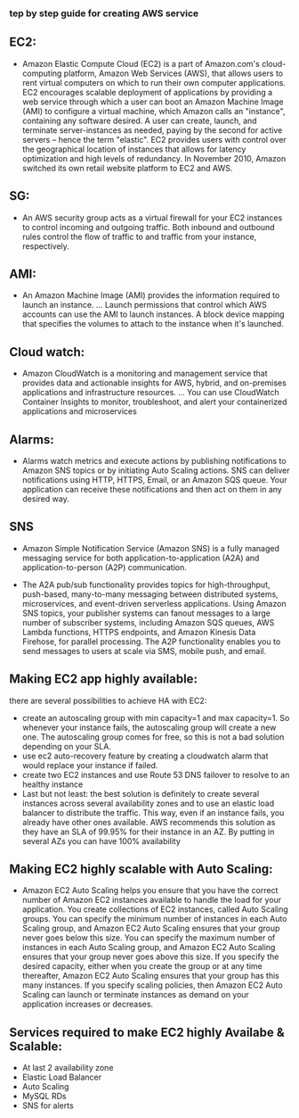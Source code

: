 ### tep by step guide for creating AWS service
## EC2:
* Amazon Elastic Compute Cloud (EC2) is a part of Amazon.com's cloud-computing platform, Amazon Web Services (AWS), that allows users to rent virtual computers on which to run their own computer applications. EC2 encourages scalable deployment of applications by providing a web service through which a user can boot an Amazon Machine Image (AMI) to configure a virtual machine, which Amazon calls an "instance", containing any software desired. A user can create, launch, and terminate server-instances as needed, paying by the second for active servers – hence the term "elastic". EC2 provides users with control over the geographical location of instances that allows for latency optimization and high levels of redundancy. In November 2010, Amazon switched its own retail website platform to EC2 and AWS.

## SG:
* An AWS security group acts as a virtual firewall for your EC2 instances to control incoming and outgoing traffic. Both inbound and outbound rules control the flow of traffic to and traffic from your instance, respectively.

## AMI:
* An Amazon Machine Image (AMI) provides the information required to launch an instance. ... Launch permissions that control which AWS accounts can use the AMI to launch instances. A block device mapping that specifies the volumes to attach to the instance when it's launched.

## Cloud watch: 
* Amazon CloudWatch is a monitoring and management service that provides data and actionable insights for AWS, hybrid, and on-premises applications and infrastructure resources. ... You can use CloudWatch Container Insights to monitor, troubleshoot, and alert your containerized applications and microservices

## Alarms:
* Alarms watch metrics and execute actions by publishing notifications to Amazon SNS topics or by initiating Auto Scaling actions. SNS can deliver notifications using HTTP, HTTPS, Email, or an Amazon SQS queue. Your application can receive these notifications and then act on them in any desired way.

## SNS 
* Amazon Simple Notification Service (Amazon SNS) is a fully managed messaging service for both application-to-application (A2A) and application-to-person (A2P) communication.

* The A2A pub/sub functionality provides topics for high-throughput, push-based, many-to-many messaging between distributed systems, microservices, and event-driven serverless applications. Using Amazon SNS topics, your publisher systems can fanout messages to a large number of subscriber systems, including Amazon SQS queues, AWS Lambda functions, HTTPS endpoints, and Amazon Kinesis Data Firehose, for parallel processing. The A2P functionality enables you to send messages to users at scale via SMS, mobile push, and email.

## Making EC2 app highly available:
there are several possibilities to achieve HA with EC2:
* create an autoscaling group with min capacity=1 and max capacity=1. So whenever your instance fails, the autoscaling group will create a new one. The autoscaling group comes for free, so this is not a bad solution depending on your SLA.
* use ec2 auto-recovery feature by creating a cloudwatch alarm that would replace your instance if failed.
* create two EC2 instances and use Route 53 DNS failover to resolve to an healthy instance
* Last but not least: the best solution is definitely to create several instances across several availability zones and to use an elastic load balancer to distribute the traffic. This way, even if an instance fails, you already have other ones available. AWS recommends this solution as they have an SLA of 99.95% for their instance in an AZ. By putting in several AZs you can have 100% availability

## Making EC2 highly scalable with Auto Scaling:
* Amazon EC2 Auto Scaling helps you ensure that you have the correct number of Amazon EC2 instances available to handle the load for your application. You create collections of EC2 instances, called Auto Scaling groups. You can specify the minimum number of instances in each Auto Scaling group, and Amazon EC2 Auto Scaling ensures that your group never goes below this size. You can specify the maximum number of instances in each Auto Scaling group, and Amazon EC2 Auto Scaling ensures that your group never goes above this size. If you specify the desired capacity, either when you create the group or at any time thereafter, Amazon EC2 Auto Scaling ensures that your group has this many instances. If you specify scaling policies, then Amazon EC2 Auto Scaling can launch or terminate instances as demand on your application increases or decreases.

## Services required to make EC2 highly Availabe & Scalable:
* At last 2 availability zone
* Elastic Load Balancer
* Auto Scaling
* MySQL RDs
* SNS for alerts
